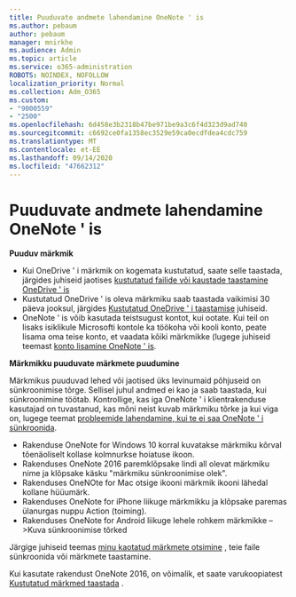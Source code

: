 ```yaml
---
title: Puuduvate andmete lahendamine OneNote ' is
ms.author: pebaum
author: pebaum
manager: mnirkhe
ms.audience: Admin
ms.topic: article
ms.service: o365-administration
ROBOTS: NOINDEX, NOFOLLOW
localization_priority: Normal
ms.collection: Adm_O365
ms.custom:
- "9000559"
- "2500"
ms.openlocfilehash: 6d458e3b2318b47be971be9a3c6f4d323d9ad740
ms.sourcegitcommit: c6692ce0fa1358ec3529e59ca0ecdfdea4cdc759
ms.translationtype: MT
ms.contentlocale: et-EE
ms.lasthandoff: 09/14/2020
ms.locfileid: "47662312"
---
```

# <a name="resolving-missing-data-in-onenote"></a>Puuduvate andmete lahendamine OneNote ' is

**Puuduv märkmik**

- Kui OneDrive ' i märkmik on kogemata kustutatud, saate selle taastada, järgides juhiseid jaotises [kustutatud failide või kaustade taastamine OneDrive ' is](https://support.office.com/article/949ada80-0026-4db3-a953-c99083e6a84f)
- Kustutatud OneDrive ' is oleva märkmiku saab taastada vaikimisi 30 päeva jooksul, järgides [Kustutatud OneDrive ' i taastamise](https://docs.microsoft.com/onedrive/restore-deleted-onedrive) juhiseid.
- OneNote ' is võib kasutada teistsugust kontot, kui ootate. Kui teil on lisaks isiklikule Microsofti kontole ka töökoha või kooli konto, peate lisama oma teise konto, et vaadata kõiki märkmikke (lugege juhiseid teemast [konto lisamine OneNote ' is](https://support.office.com/article/5afff855-54ee-47e4-a773-db048d4ac299).

**Märkmikku puuduvate märkmete puudumine**

Märkmikus puuduvad lehed või jaotised üks levinumaid põhjuseid on sünkroonimise tõrge. Sellisel juhul andmed ei kao ja saab taastada, kui sünkroonimine töötab. Kontrollige, kas iga OneNote ' i klientrakenduse kasutajad on tuvastanud, kas mõni neist kuvab märkmiku tõrke ja kui viga on, lugege teemat [probleemide lahendamine, kui te ei saa OneNote ' i sünkroonida](https://support.office.com/article/299495ef-66d1-448f-90c1-b785a6968d45).

- Rakenduse OneNote for Windows 10 korral kuvatakse märkmiku kõrval tõenäoliselt kollase kolmnurkse hoiatuse ikoon.
- Rakenduses OneNote 2016 paremklõpsake lindi all olevat märkmiku nime ja klõpsake käsku "märkmiku sünkroonimise olek".
- Rakenduses OneNOte for Mac otsige ikooni märkmik ikooni lähedal kollane hüüumärk.
- Rakenduses OneNote for iPhone liikuge märkmikku ja klõpsake paremas ülanurgas nuppu Action (toiming).
- Rakenduses OneNote for Android liikuge lehele rohkem märkmikke – >Kuva sünkroonimise tõrked

Järgige juhiseid teemas [minu kaotatud märkmete otsimine](https://support.office.com/article/32cb2bd7-afe7-44d2-a711-398a88421287) , teie faile sünkroonida või märkmete taastamine.

Kui kasutate rakendust OneNote 2016, on võimalik, et saate varukoopiatest [Kustutatud märkmed taastada](https://support.office.com/article/32ed1036-74fd-4c21-bc28-033a486e6b14) .